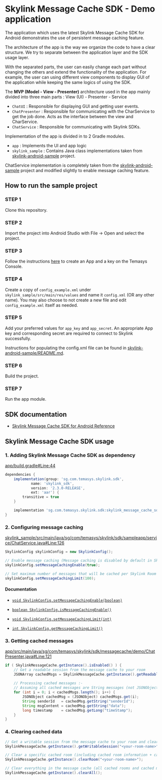 # Skylink Message Cache SDK - Demo application

The application which uses the latest Skylink Message Cache SDK for Android demonstrates the use of persistent message caching feature.

The architecture of the app is the way we organize the code to have a clear structure. We try to separate between the application layer and the SDK usage layer.

With the separated parts, the user can easily change each part without changing the others and extend the functionality of the application.
For example, the user can using different view components to display GUI of the application while keeping the same logics of using the SDK.

The **MVP (Model - View - Presenter)** architecture used in the app mainly divided into three main parts : View (UI) - Presenter - Service

* `ChatUI` : Responsible for displaying GUI and getting user events.
* `ChatPresenter` : Responsible for communicating with the CharService to get the job done. Acts as the interface between the view and CharService.
* `ChatService` : Responsible for communicating with Skylink SDKs.

Implementation of the app is divided in to 2 Gradle modules.

* `app` : Implements the UI and app logic
* `skylink_sample` : Contains Java class implementations taken from [skylink-android-sample](https://github.com/Temasys/skylink-android-sample) project.

ChatService implementation is completely taken from the [skylink-android-sample](https://github.com/Temasys/skylink-android-sample) project and modified slightly to enable message caching feature.

## How to run the sample project

### STEP 1
Clone this repository.

### STEP 2
Import the project into Android Studio with File -> Open and select the project.

### STEP 3
Follow the instructions [here](https://temasys.io/creating-an-account-generating-a-key/) to create an App and a key on the Temasys Console.

### STEP 4
Create a copy of `config_example.xml` under `skylink_sample/src/main/res/values` and name it `config.xml` (OR any other name).
You may also choose to not create a new file and edit `config_example.xml` itself as needed.

### STEP 5
Add your preferred values for `app_key` and `app_secret`. An appropriate App key and corresponding secret are required to connect to Skylink successfully.

Instructions for populating the config.xml file can be found in [skylink-android-sample/README.md](https://bitbucket.org/TemasysCommunications/skylink-android-sample/src/master/README.md).

### STEP 6
Build the project.

### STEP 7
Run the app module.

## SDK documentation

* [Skylink Message Cache SDK for Android Reference](https://cdn.temasys.com.sg/skylink/skylinkmessagecachesdk/android/latest/doc/reference/sg/com/temasys/skylink/sdk/messagecache/SkylinkMessageCache.html)


## Skylink Message Cache SDK usage

### 1. Adding Skylink Message Cache SDK as dependency

[app/build.gradle#Line:44](app/build.gradle#lines-44)

```gradle
dependencies {
    implementation(group: 'sg.com.temasys.skylink.sdk',
            name: 'skylink_sdk',
            version: '2.3.0-RELEASE',
            ext: 'aar') {
        transitive = true
    }

    implementation 'sg.com.temasys.skylink.sdk:skylink_message_cache_sdk:1.0.0-RELEASE'
}
```

### 2. Configuring message caching

[skylink_sample/src/main/java/sg/com/temasys/skylink/sdk/sampleapp/service/ChatService.java#Line:126](skylink_sample/src/main/java/sg/com/temasys/skylink/sdk/sampleapp/service/ChatService.java#lines-126)

```java
SkylinkConfig skylinkConfig = new SkylinkConfig();

// Enable message caching (Message caching is disabled by default in SkylinkConfig)
skylinkConfig.setMessageCachingEnable(true);

// Set maximum number of messages that will be cached per Skylink Room (default value is 50)
skylinkConfig.setMessageCachingLimit(100);
```

#### Documentation

* [`void SkylinkConfig.setMessageCachingEnable(boolean)`](https://cdn.temasys.com.sg/skylink/skylinksdk/android/latest/doc/reference/sg/com/temasys/skylink/sdk/rtc/SkylinkConfig.html#setMessageCachingEnable(boolean))

* [`boolean SkylinkConfig.isMessageCachingEnable()`](https://cdn.temasys.com.sg/skylink/skylinksdk/android/latest/doc/reference/sg/com/temasys/skylink/sdk/rtc/SkylinkConfig.html#isMessageCachingEnable())

* [`void SkylinkConfig.setMessageCachingLimit(int)`](https://cdn.temasys.com.sg/skylink/skylinksdk/android/latest/doc/reference/sg/com/temasys/skylink/sdk/rtc/SkylinkConfig.html#setMessageCachingLimit(int))

* [`int SkylinkConfig.getMessageCachingLimit()`](https://cdn.temasys.com.sg/skylink/skylinksdk/android/latest/doc/reference/sg/com/temasys/skylink/sdk/rtc/SkylinkConfig.html#getMessageCachingLimit())

### 3. Getting cached messages

[app/src/main/java/sg/com/temasys/skylink/sdk/messagecache/demo/ChatPresenter.java#Line:121](app/src/main/java/sg/com/temasys/skylink/sdk/messagecache/demo/ChatPresenter.java#lines-121)

```java
if ( SkylinkMessageCache.getInstance().isEnabled() ) {
    // Get a readable session from the message cache to your room
    JSONArray cachedMsgs = SkylinkMessageCache.getInstance().getReadableSession("<your-room-name>").getCachedMessages();
    
    // Processing cached messages :-
    // Assuming all cached messages are String messages (not JSONObject or JSONArray messages)
    for (int i = 0; i < cachedMsgs.length(); i++) {
        JSONObject cachedMsg = (JSONObject) cachedMsgs.get(i);
        String senderId   = cachedMsg.getString("senderId");
        String msgContent = cachedMsg.getString("data");
        long timestamp    = cachedMsg.getLong("timeStamp");
    }
}
```

### 4. Clearing cached data

```java
// Get a writable session from the message cache to your room and clear cached messages of that room
SkylinkMessageCache.getInstance().getWritableSession("<your-room-name>").clearCachedMessages();

// Clear a specific cached room (including cached room information + cached messages)
SkylinkMessageCache.getInstance().clearRoom("<your-room-name>");

// Clear everything in the message cache (all cached rooms and cached messages)
SkylinkMessageCache.getInstance().clearAll();
```
